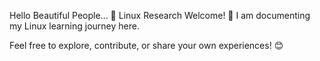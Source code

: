 Hello Beautiful People...
📌 Linux Research
Welcome! 🚀 I am documenting my Linux learning journey here.

Feel free to explore, contribute, or share your own experiences! 😊
